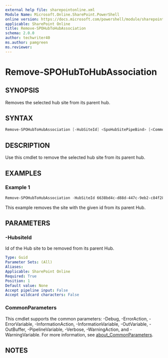 ```yaml
---
external help file: sharepointonline.xml
Module Name: Microsoft.Online.SharePoint.PowerShell
online version: https://docs.microsoft.com/powershell/module/sharepoint-online/remove-spohubtohubassociation
applicable: SharePoint Online
title: Remove-SPOHubToHubAssociation
schema: 2.0.0
author: techwriter40
ms.author: pamgreen
ms.reviewer:
---
```


# Remove-SPOHubToHubAssociation

## SYNOPSIS

Removes the selected hub site from its parent hub.

## SYNTAX

```powershell
Remove-SPOHubToHubAssociation [-HubSiteId] <SpoHubSitePipeBind> [<CommonParameters>]
```

## DESCRIPTION

Use this cmdlet to remove the selected hub site from its parent hub.

## EXAMPLES

### Example 1

```powershell
Remove-SPOHubToHubAssociation -HubSiteId 6638bd4c-d88d-447c-9eb2-c84f28ba8b15
```

This example removes the site with the given id from its parent Hub.

## PARAMETERS

### -HubsiteId

Id of the Hub site to be removed from its parent Hub.

```yaml
Type: Guid
Parameter Sets: (All)
Aliases:
Applicable: SharePoint Online
Required: True
Position: 1
Default value: None
Accept pipeline input: False
Accept wildcard characters: False
```

### CommonParameters

This cmdlet supports the common parameters: -Debug, -ErrorAction, -ErrorVariable, -InformationAction, -InformationVariable, -OutVariable, -OutBuffer, -PipelineVariable, -Verbose, -WarningAction, and -WarningVariable. For more information, see [about_CommonParameters](https://go.microsoft.com/fwlink/p/?LinkID=113216).

## NOTES
